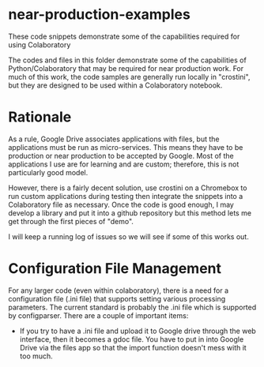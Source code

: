 # near-production-examples
These code snippets demonstrate some of the capabilities required for using Colaboratory

The codes and files in this folder demonstrate some of the capabilities of Python/Colaboratory that may be required for near production work.  For much of this work, the code samples are generally run locally in "crostini", but they are designed to be used within a Colaboratory notebook.

# Rationale

As a rule, Google Drive associates applications with files, but the applications must be run as micro-services.  This means they have to be production or near production to be accepted by Google.  Most of the applications I use are for learning and are custom; therefore, this is not particularly good model.

However, there is a fairly decent solution, use crostini on a Chromebox to run custom applications during testing then integrate the snippets into a Colaboratory file as necessary.  Once the code is good enough, I may develop a library and put it into a github repository but this method lets me get through the first pieces of "demo".

I will keep a running log of issues so we will see if some of this works out.

# Configuration File Management

For any larger code (even within colaboratory), there is a need for a configuration file (.ini file) that supports setting various processing parameters.  The current standard is probably the .ini file which is supported by configparser.  There are a couple of important items:

*  If you try to have a .ini file and upload it to Google drive through the web interface, then it becomes a gdoc file.  You have to put in into Google Drive via the files app so that the import function doesn't mess with it too much.
